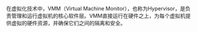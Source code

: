 在虚拟化技术中，VMM（Virtual Machine Monitor），也称为Hypervisor，是负责管理和运行虚拟机的核心软件层。VMM直接运行在硬件之上，为每个虚拟机提供虚拟的硬件资源，并确保它们之间的隔离和安全。